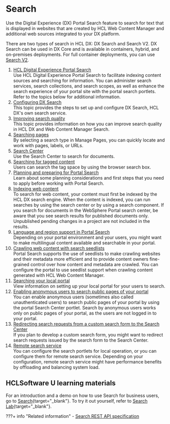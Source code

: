 # Search

Use the Digital Experience (DX) Portal Search feature to search for text that is displayed in websites that are created by HCL Web Content Manager and additional web sources integrated to your DX platform. 

There are two types of search in HCL DX: DX Search and Search V2. DX Search can be used in DX Core and is available in containers, hybrid, and on-premises deployments. For full container deployments, you can use [Search V2](../search_v2/index.md).


1.  [HCL Digital Experience Portal Search](../search/portal_search/index.md)  
Use HCL Digital Experience Portal Search to facilitate indexing content sources and searching for information. You can administer search services, search collections, and search scopes, as well as enhance the search experience of your portal site with the portal search portlets. Refer to the topics below for additional information.
2.  [Configuring DX Search](cfg_dx_search)<br>
This topic provides the steps to set up and configure DX Search, HCL DX's own search service.
3.  [Improving search quality](improving_search_quality)<br>
This topic provides information on how you can improve search quality in HCL DX and Web Content Manager Search.
4.  [Searching pages](mp_search_pages.md)  
By selecting a search type in Manage Pages, you can quickly locate and work with pages, labels, or URLs.
5.  [Search Center](../search/search_center/index.md)  
Use the Search Center to search for documents.
6.  [Searching for tagged content](tag_rate_search.md)  
Users can search the tag space by using the browser search box.
7.  [Planning and preparing for Portal Search](../search/planning_portal_search/index.md)  
Learn about some planning considerations and first steps that you need to apply before working with Portal Search.
8.  [Indexing web content](../search/indexing_webcontent/index.md)  
To search for web content, your content must first be indexed by the HCL DX search engine. When the content is indexed, you can run searches by using the search center or by using a search component. If you search for documents in the WebSphere Portal search center, be aware that you see search results for published documents only. Unpublished pending changes in a project are not included in the results.
11.  [Language and region support in Portal Search](../search/language_region_support/index.md)  
Depending on your portal environment and your users, you might want to make multilingual content available and searchable in your portal.
12. [Crawling web content with search seedlists](../search/crawling_webcontent_seedbase/index.md)  
Portal Search supports the use of seedlists to make crawling websites and their metadata more efficient and to provide content owners fine-grained control over how content and metadata are crawled. You can configure the portal to use seedlist support when crawling content generated with HCL Web Content Manager.
13. [Searching your local portal](../search/searching_local_portal/index.md)  
View information on setting up your local portal for your users to search.
15. [Enabling anonymous users to search public pages of your portal](../search/enabling_anonymous_user/index.md)  
You can enable anonymous users \(sometimes also called unauthenticated users\) to search public pages of your portal by using the portal Search Center portlet. Search by anonymous users works only on public pages of your portal, as the users are not logged in to your portal.
17. [Redirecting search requests from a custom search form to the Search Center](redirect_search_custom_form.md)  
If you plan to develop a custom search form, you might want to redirect search requests issued by the search form to the Search Center.
18. [Remote search service](../search/remotesearch/index.md)  
You can configure the search portlets for local operation, or you can configure them for remote search service. Depending on your configuration, remote search service might have performance benefits by offloading and balancing system load.

## HCLSoftware U learning materials

For an introduction and a demo on how to use Search for business users, go to [Search](https://hclsoftwareu.hcltechsw.com/component/axs/?view=sso_config&id=3&forward=https%3A%2F%2Fhclsoftwareu.hcltechsw.com%2Fcourses%2Flesson%2F%3Fid%3D2804){target="_blank"}. To try it out yourself, refer to [Search Lab](https://hclsoftwareu.hcltechsw.com/images/Lc4sMQCcN5uxXmL13gSlsxClNTU3Mjc3NTc4MTc2/DS_Academy/DX/Business_User/HDX-BU-200_Search_Lab.pdf){target="_blank"}.

???+ info "Related information"
    -   [Search REST API specification](../search/search-rest-api/index.md)